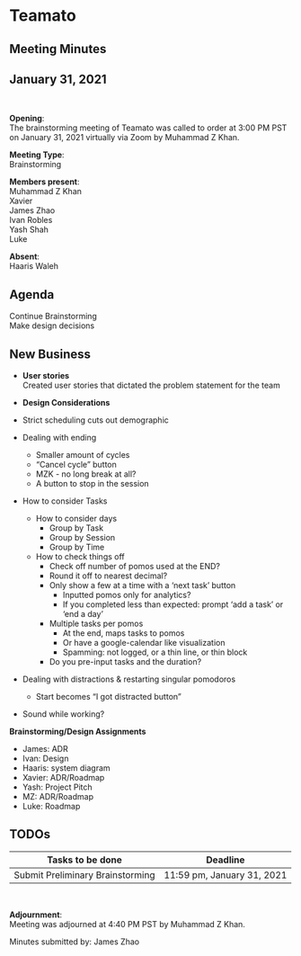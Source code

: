 # Teamato

## Meeting Minutes
## January 31, 2021
<br>

**Opening**:  
The brainstorming meeting of Teamato was called to order at 3:00 PM PST on January 31, 2021 virtually via Zoom by Muhammad Z Khan.

**Meeting Type**:  
Brainstorming  

**Members present**:  
Muhammad Z Khan  
Xavier  
James Zhao  
Ivan Robles  
Yash Shah  
Luke

**Absent**:  
Haaris Waleh  

## Agenda
Continue Brainstorming  
Make design decisions

## New Business
- **User stories**  
Created user stories that dictated the problem statement for the team

- **Design Considerations**  
- Strict scheduling cuts out demographic    
- Dealing with ending  
  - Smaller amount of cycles
  - “Cancel cycle” button
  - MZK - no long break at all?
  - A button to stop in the session  
- How to consider Tasks  
  - How to consider days
    - Group by Task
    - Group by Session
    - Group by Time
  - How to check things off
    - Check off number of pomos used at the END?
    - Round it off to nearest decimal?
    - Only show a few at a time with a ‘next task’ button
      - Inputted pomos only for analytics?
      - If you completed less than expected: prompt ‘add a task’ or ‘end a day’ 
    - Multiple tasks per pomos
      - At the end, maps tasks to pomos
      - Or have a google-calendar like visualization
      - Spamming: not logged, or a thin line, or thin block
    - Do you pre-input tasks and the duration?  
- Dealing with distractions & restarting singular pomodoros
  - Start becomes “I got distracted button”  
- Sound while working?

**Brainstorming/Design Assignments**  
- James: ADR
- Ivan: Design
- Haaris: system diagram
- Xavier: ADR/Roadmap
- Yash: Project Pitch
- MZ: ADR/Roadmap
- Luke: Roadmap


## TODOs
| Tasks to be done | Deadline |
| ---------------- | -------- |
| Submit Preliminary Brainstorming | 11:59 pm, January 31, 2021 |

<br>

**Adjournment**:  
Meeting was adjourned at 4:40 PM PST by Muhammad Z Khan.

Minutes submitted by: James Zhao
